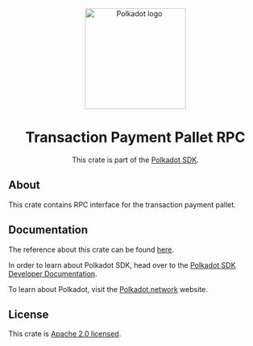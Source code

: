 <div align="center">

<img src="https://raw.githubusercontent.com/paritytech/polkadot-sdk/rzadp/readmes/docs/images/Polkadot_Logo_Horizontal_Pink_BlackOnWhite.png" alt="Polkadot logo" width="200">

# Transaction Payment Pallet RPC

This crate is part of the [Polkadot SDK](https://github.com/paritytech/polkadot-sdk/).

</div>

## About

This crate contains RPC interface for the transaction payment pallet.

## Documentation

The reference about this crate can be found [here](https://paritytech.github.io/polkadot-sdk/master/pallet_transaction_payment_rpc).

In order to learn about Polkadot SDK, head over to the [Polkadot SDK Developer Documentation](https://paritytech.github.io/polkadot-sdk/master/polkadot_sdk_docs/index.html).

To learn about Polkadot, visit the [Polkadot.network](https://polkadot.network/) website.

## License

This crate is [Apache 2.0 licensed](https://spdx.org/licenses/Apache-2.0.html).
